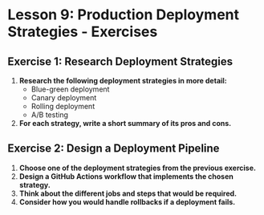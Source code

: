 # Lesson 9: Production Deployment Strategies - Exercises

## Exercise 1: Research Deployment Strategies

1. **Research the following deployment strategies in more detail:**
   *   Blue-green deployment
   *   Canary deployment
   *   Rolling deployment
   *   A/B testing
2. **For each strategy, write a short summary of its pros and cons.**

## Exercise 2: Design a Deployment Pipeline

1. **Choose one of the deployment strategies from the previous exercise.**
2. **Design a GitHub Actions workflow that implements the chosen strategy.**
3. **Think about the different jobs and steps that would be required.**
4. **Consider how you would handle rollbacks if a deployment fails.**